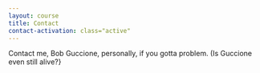 ```yaml
---
layout: course
title: Contact
contact-activation: class="active"
---
```


Contact me, Bob Guccione, personally, if you gotta problem.  (Is Guccione even still alive?}